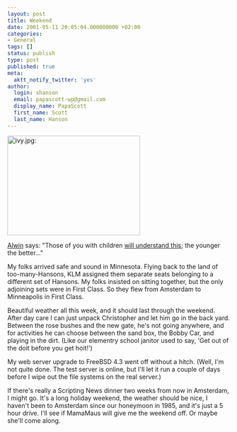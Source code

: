 ```yaml
---
layout: post
title: Weekend
date: 2001-05-11 20:05:04.000000000 +02:00
categories:
- General
tags: []
status: publish
type: post
published: true
meta:
  aktt_notify_twitter: 'yes'
author:
  login: shanson
  email: papascott-wp@gmail.com
  display_name: PapaScott
  first_name: Scott
  last_name: Hanson
---
```

<p><img src="http://www.papascott.de/wordpress/wp-content/uploads/2001/05/ivy.jpg" height="225" width="300" border="0" alt="ivy.jpg: " /></p>
<p><a href="http://www.vfth.com/">Alwin</a> says: "Those of you with children <a href="http://www.ucomics.com/james/viewjm.cfm?uc_fn=1&uc_full_date=20010508&uc_daction=P&uc_comic=jm">will understand this</a>; the younger the better..."</p>
<p>My folks arrived safe and sound in Minnesota. Flying back to the land of too-many-Hansons, KLM assigned them separate seats belonging to a different set of Hansons. My folks insisted on sitting together, but the only adjoining sets were in First Class. So they flew from Amsterdam to Minneapolis in First Class.</p>
<p>Beautiful weather all this week, and it should last through the weekend. After day care I can just unpack Christopher and let him go in the back yard. Between the rose bushes and the new gate, he's not going anywhere, and for activities he can choose between the sand box, the Bobby Car, and playing in the dirt. (Like our elementry school janitor used to say, 'Get out of the doit before you get hoit!')</p>
<p>My web server upgrade to FreeBSD 4.3 went off without a hitch. (Well, I'm not quite done. The test server is online, but I'll let it run a couple of days before I wipe out the file systems on the real server.)</p>
<p>If there's really a Scripting News dinner two weeks from now in Amsterdam, I might go. It's a long holiday weekend, the weather should be nice, I haven't been to Amsterdam since our honeymoon in 1985, and it's just a 5 hour drive. I'll see if MamaMaus will give me the weekend off. Or maybe she'll come along.</p>
